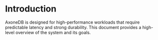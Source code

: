 # Introduction

AxoneDB is designed for high-performance workloads that require predictable latency and strong durability. This document provides a high-level overview of the system and its goals.
